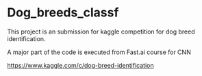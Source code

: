 # Dog_breeds_classf
This project is an submission for kaggle competition for dog breed identification.  

A major part of the code is executed from Fast.ai course for CNN

https://www.kaggle.com/c/dog-breed-identification

